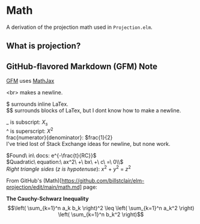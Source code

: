 # Math

A derivation of the projection math used in `Projection.elm`.

## What is projection?

## GitHub-flavored Markdown (GFM) Note

[GFM](https://docs.github.com/en/get-started/writing-on-github/getting-started-with-writing-and-formatting-on-github/basic-writing-and-formatting-syntax) uses [MathJax](https://docs.mathjax.org/en/latest/)

\<br> makes a newline.

$ surrounds inline LaTex.<br>
$$ surrounds blocks of LaTex, but I dont know how to make a newline.<br>

_ is subscript: $X_s$<br>
^ is superscript: $X^2$<br>
frac{numerator}{denominator}: $frac{1}{2}<br>
I've tried lost of Stack Exchange ideas for newline, but none work.

$Found\ in\ docs: e^{-\frac{t}{RC}}$<br>
$Quadratic\ equation:\ ax^2\ +\ bx\ +\ c\ =\ 0\\$<br>
$Right\ triangle\ sides\ (z\ is\ hypotenuse):\ x^2\ +\ y^2\ =\ z^2$

From GitHub's (Math)[https://github.com/billstclair/elm-projection/edit/main/math.md] page:

**The Cauchy-Schwarz Inequality**\
$$\left( \sum_{k=1}^n a_k b_k \right)^2 \leq \left( \sum_{k=1}^n a_k^2 \right) \left( \sum_{k=1}^n b_k^2 \right)$$
